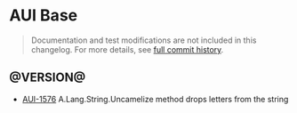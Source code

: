 # AUI Base

> Documentation and test modifications are not included in this changelog. For more details, see [full commit history](https://github.com/liferay/alloy-ui/commits/master/src/aui-base).

## @VERSION@

* [AUI-1576](https://issues.liferay.com/browse/AUI-1576) A.Lang.String.Uncamelize method drops letters from the string